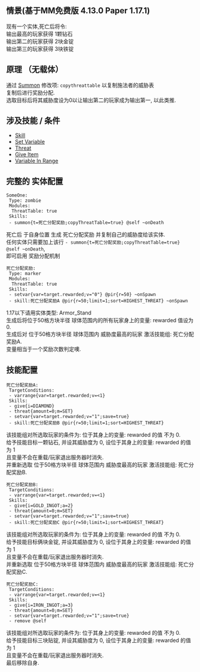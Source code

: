 情景(基于MM免费版 4.13.0 Paper 1.17.1)
------

现有一个实体,死亡后将令:  
输出最高的玩家获得 1颗钻石  
输出第二的玩家获得 2块金锭  
输出第三的玩家获得 3块铁锭

原理 （无载体）
------

通过 [Summon](/技能/列表/summon) 修改项: `copythreattable` 以复制施法者的威胁表  
复制后进行奖励分配.  
选取目标后将其威胁度设为0以让输出第二的玩家成为输出第一, 以此类推.

涉及技能 / 条件
------

- [Skill](/技能/列表/skill)
- [Set Variable](/技能/列表/setvariable)
- [Threat](/技能/列表/threat)
- [Give Item](/技能/列表/giveitem)
- [Variable In Range](/条件/variableinrange)

完整的 实体配置
------

    SomeOne:
     Type: zombie
     Modules:
      ThreatTable: true
     Skills:
     - summon{t=死亡分配奖励;copyThreatTable=true} @self ~onDeath

死亡后 于自身位置 生成 死亡分配奖励 并复制自己的威胁度给该实体.  
任何实体只需要加上该行 `- summon{t=死亡分配奖励;copyThreatTable=true} @self ~onDeath`,  
即可启用 奖励分配机制

    死亡分配奖励:
     Type: marker
     Modules:
      ThreatTable: true
     Skills:
     - setvar{var=target.rewarded;v="0"} @pir{r=50} ~onSpawn
     - skill:死亡分配奖励A @pir{r=50;limit=1;sort=HIGHEST_THREAT} ~onSpawn

1.17以下请用实体类型: Armor_Stand  
生成后将位于50格方块半径 球体范围内的所有玩家身上的变量: rewarded 值设为 0.  
生成后对 位于50格方块半径 球体范围内 威胁度最高的玩家 激活技能组: 死亡分配奖励A.  
变量相当于一个奖励次数判定噢. 

技能配置
-------

    死亡分配奖励A:
     TargetConditions:
     - varrange{var=target.rewarded;v=<1}
     Skills:
     - give{i=DIAMOND}
     - threat{amount=0;m=SET}
     - setvar{var=target.rewarded;v="1";save=true}
     - skill:死亡分配奖励B @pir{r=50;limit=1;sort=HIGHEST_THREAT}

该技能组对所选取玩家的条件为: 位于其身上的变量: rewarded 的值 不为 0.  
给予技能目标一颗钻石, 并设其威胁度为 0, 设位于其身上的变量: rewarded 的值 为 1  
且变量不会在重载/玩家退出服务器时消失.  
并重新选取 位于50格方块半径 球体范围内 威胁度最高的玩家 激活技能组: 死亡分配奖励B.

    死亡分配奖励B:
     TargetConditions:
     - varrange{var=target.rewarded;v=<1}
     Skills:
     - give{i=GOLD_INGOT;a=2}
     - threat{amount=0;m=SET}
     - setvar{var=target.rewarded;v="1";save=true}
     - skill:死亡分配奖励C @pir{r=50;limit=1;sort=HIGHEST_THREAT}

该技能组对所选取玩家的条件为: 位于其身上的变量: rewarded 的值 不为 0.  
给予技能目标俩块金锭, 并设其威胁度为 0, 设位于其身上的变量: rewarded 的值 为 1  
且变量不会在重载/玩家退出服务器时消失.  
并重新选取 位于50格方块半径 球体范围内 威胁度最高的玩家 激活技能组: 死亡分配奖励C.

    死亡分配奖励C:
     TargetConditions:
     - varrange{var=target.rewarded;v=<1}
     Skills:
     - give{i=IRON_INGOT;a=3}
     - threat{amount=0;m=SET}
     - setvar{var=target.rewarded;v="1";save=true}
     - remove @self

该技能组对所选取玩家的条件为: 位于其身上的变量: rewarded 的值 不为 0.  
给予技能目标三块贴锭, 并设其威胁度为 0, 设位于其身上的变量: rewarded 的值 为 1  
且变量不会在重载/玩家退出服务器时消失.  
最后移除自身.